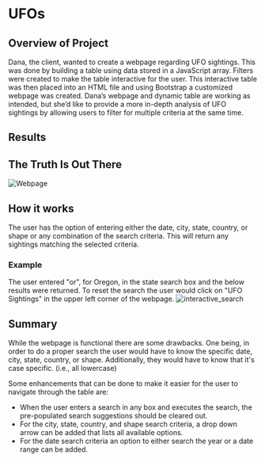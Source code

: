 # UFOs
 
## Overview of Project

Dana, the client, wanted to create a webpage regarding UFO sightings. This was done by building a table using data stored in a JavaScript array. Filters were created to make the table interactive for the user. This interactive table was then placed into an HTML file and using Bootstrap a customized webpage was created. Dana’s webpage and dynamic table are working as intended, but she’d like to provide a more in-depth analysis of UFO sightings by allowing users to filter for multiple criteria at the same time. 

## Results

## The Truth Is Out There
![Webpage](https://user-images.githubusercontent.com/100816778/169720278-cfea61ce-4d77-438c-bc6c-5fb7fe4d88d4.png)

## How it works
The user has the option of entering either the date, city, state, country, or shape or any combination of the search criteria. This will return any sightings matching the selected criteria.

### Example
The user entered "or", for Oregon, in the state search box and the below results were returned. To reset the search the user would click on "UFO Sightings" in the upper left corner of the webpage.
![interactive_search](https://user-images.githubusercontent.com/100816778/169720590-1ef59fb4-1ffb-4be4-ab87-b9b372f88fbe.png)

## Summary
While the webpage is functional there are some drawbacks. One being, in order to do a proper search the user would have to know the specific date, city, state, country, or shape. Additionally, they would have to know that it's case specific. (i.e., all lowercase)

Some enhancements that can be done to make it easier for the user to navigate through the table are:
- When the user enters a search in any box and executes the search, the pre-populated search suggestions should be cleared out. 
- For the city, state, country, and shape search criteria, a drop down arrow can be added that lists all available options.
- For the date search criteria an option to either search the year or a date range can be added.
